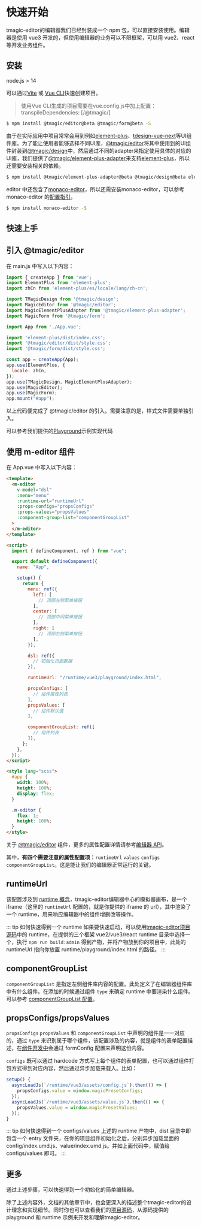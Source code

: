 # 快速开始

tmagic-editor的编辑器我们已经封装成一个 npm 包，可以直接安装使用。编辑器是使用 vue3 开发的，但使用编辑器的业务可以不限框架，可以用 vue2、react 等开发业务组件。

## 安装

node.js > 14

可以通过[Vite](https://cn.vitejs.dev/) 或 [Vue CLI](https://cli.vuejs.org/zh/)快速创建项目。

> 使用Vue CLI生成的项目需要在vue.config.js中加上配置：transpileDependencies: [/@tmagic/]

```bash
$ npm install @tmagic/editor@beta @tmagic/form@beta -S
```

由于在实际应用中项目常常会用到例如[element-plus](https://element-plus.org/)、[tdesign-vue-next](https://tdesign.tencent.com/vue-next/overview)等UI组件库。为了能让使用者能够选择不同UI库，[@tmagic/editor](https://github.com/Tencent/tmagic-editor/tree/master/packages/editor)将其中使用到的UI组件封装到[@tmagic/design](https://github.com/Tencent/tmagic-editor/tree/master/packages/design)中，然后通过不同的adapter来指定使用具体的对应的UI库，我们提供了[@tmagic/element-plus-adapter](https://github.com/Tencent/tmagic-editor/tree/master/packages/element-plus-adapter)来支持[element-plus](https://element-plus.org/)，所以还需要安装相关的依赖。

```bash
$ npm install @tmagic/element-plus-adapter@beta @tmagic/design@beta element-plus -S
```

editor 中还包含了[monaco-editor](https://microsoft.github.io/monaco-editor/)，所以还需安装monaco-editor，可以参考 monaco-editor 的[配置指引](https://github.com/microsoft/monaco-editor/blob/main/docs/integrate-esm.md)。

```bash
$ npm install monaco-editor -S
```

## 快速上手

## 引入 @tmagic/editor

在 main.js 中写入以下内容：

```js
import { createApp } from 'vue';
import ElementPlus from 'element-plus';
import zhCn from 'element-plus/es/locale/lang/zh-cn';

import TMagicDesign from '@tmagic/design';
import MagicEditor from '@tmagic/editor';
import MagicElementPlusAdapter from '@tmagic/element-plus-adapter';
import MagicForm from '@tmagic/form';

import App from './App.vue';

import 'element-plus/dist/index.css';
import '@tmagic/editor/dist/style.css';
import '@tmagic/form/dist/style.css';

const app = createApp(App);
app.use(ElementPlus, {
  locale: zhCn,
});
app.use(TMagicDesign, MagicElementPlusAdapter);
app.use(MagicEditor);
app.use(MagicForm);
app.mount("#app");
```

以上代码便完成了 @tmagic/editor 的引入。需要注意的是，样式文件需要单独引入。

可以参考我们提供的[Playground](https://github.com/Tencent/tmagic-editor/blob/master/playground/src/main.ts)示例实现代码

## 使用 m-editor 组件

在 App.vue 中写入以下内容：

```html
<template>
  <m-editor
    v-model="dsl"
    :menu="menu"
    :runtime-url="runtimeUrl"
    :props-configs="propsConfigs"
    :props-values="propsValues"
    :component-group-list="componentGroupList"
  >
  </m-editor>
</template>

<script>
  import { defineComponent, ref } from "vue";

  export default defineComponent({
    name: "App",

    setup() {
      return {
        menu: ref({
          left: [
            // 顶部左侧菜单按钮
          ],
          center: [
            // 顶部中间菜单按钮
          ],
          right: [
            // 顶部右侧菜单按钮
          ],
        }),

        dsl: ref({
          // 初始化页面数据
        }),

        runtimeUrl: "/runtime/vue3/playground/index.html",

        propsConfigs: [
          // 组件属性列表
        ],
        propsValues: [
          // 组件默认值
        ],

        componentGroupList: ref([
          // 组件列表
        ]),
      };
    },
  });
</script>

<style lang="scss">
  #app {
    width: 100%;
    height: 100%;
    display: flex;
  }

  .m-editor {
    flex: 1;
    height: 100%;
  }
</style>
```

关于 [@tmagic/editor](https://github.com/Tencent/tmagic-editor/tree/master/packages/editor) 组件，更多的属性配置详情请参考[编辑器 API](../api/editor/props.md)。

其中，**有四个需要注意的属性配置项**：`runtimeUrl` `values` `configs` `componentGroupList`。这是能让我们的编辑器正常运行的关键。

## runtimeUrl

该配置涉及到 [runtime 概念](runtime.md)，tmagic-editor编辑器中心的模拟器画布，是一个 iframe（这里的 `runtimeUrl` 配置的，就是你提供的 iframe 的 url），其中渲染了一个 runtime，用来响应编辑器中的组件增删改等操作。

::: tip 如何快速得到一个 runtime
如果要快速启动，可以使用[tmagic-editor项目源码](https://github.com/Tencent/tmagic-editor)中的 runtime，在提供的三个框架 vue2/vue3/react runtime 目录中选择一个，执行 `npm run build:admin` 得到产物，并将产物放到你的项目中，此处的 runtimeUrl 指向你放置 runtime/playground/index.html 的路径。
:::

## componentGroupList

`componentGroupList` 是指定左侧组件库内容的配置。此处定义了在编辑器组件库中有什么组件。在添加的时候通过组件 `type` 来确定 runtime 中要渲染什么组件。可以参考 [componentGroupList 配置](../api/editor/props.html#componentgrouplist)。

## propsConfigs/propsValues

`propsConfigs` `propsValues` 和 `componentGroupList` 中声明的组件是一一对应的，通过 `type` 来识别属于哪个组件，该配置涉及的内容，就是组件的表单配置描述，在[组件开发中](./component.md)会通过 formConfig 配置来声明这份内容。

`configs` 既可以通过 hardcode 方式写上每个组件的表单配置，也可以通过组件打包方式得到对应内容，然后通过异步加载来载入。比如：

```javascript
setup() {
  asyncLoadJs(`/runtime/vue3/assets/config.js`).then(() => {
    propsConfigs.value = window.magicPresetConfigs;
  });
  asyncLoadJs(`/runtime/vue3/assets/value.js`).then(() => {
    propsValues.value = window.magicPresetValues;
  });
}
```

::: tip 如何快速得到一个 configs/values
上述的 runtime 产物中，dist 目录中即包含一个 entry 文件夹，在你的项目组件初始化之后，分别异步加载里面的config/index.umd.js、value/index.umd.js。并如上面代码中，赋值给 configs/values 即可。
:::

## 更多

通过上述步骤，可以快速得到一个初始化的简单编辑器。

除了上述内容外，文档的其他章节中，也会更深入的描述整个tmagic-editor的设计理念和实现细节。同时你也可以查看我们的[项目源码](https://github.com/Tencent/tmagic-editor)，从源码提供的 playground 和 runtime 示例来开发和理解tmagic-editor。
